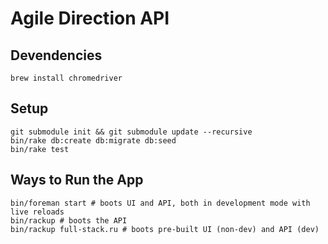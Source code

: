 # Agile Direction API

## Devendencies
```
brew install chromedriver
```

## Setup

```
git submodule init && git submodule update --recursive
bin/rake db:create db:migrate db:seed
bin/rake test
```

## Ways to Run the App

```
bin/foreman start # boots UI and API, both in development mode with live reloads
bin/rackup # boots the API
bin/rackup full-stack.ru # boots pre-built UI (non-dev) and API (dev)
```
